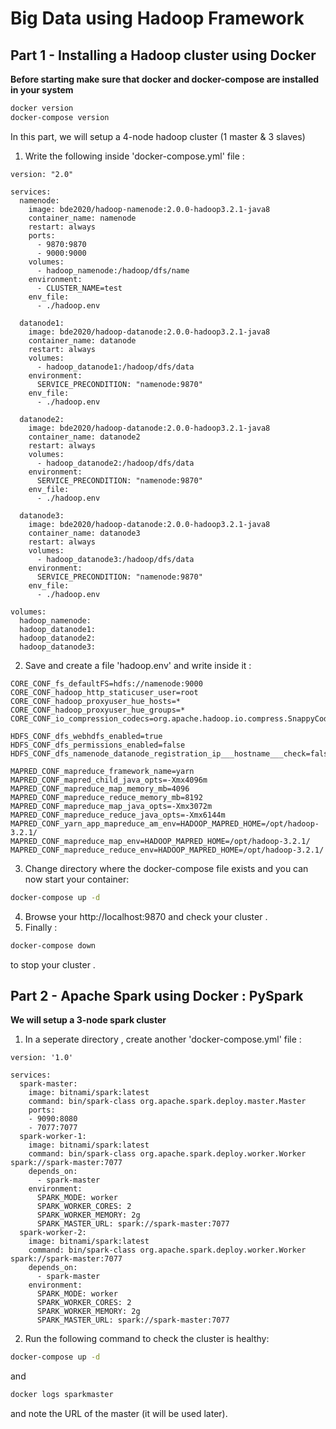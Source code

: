 # Big Data using Hadoop Framework
## Part 1 - Installing a Hadoop cluster using Docker
**Before starting make sure that docker and docker-compose are installed in your system**
```bash
docker version
docker-compose version
```
In this part, we will setup a 4-node hadoop cluster (1 master & 3 slaves)
1. Write the following inside 'docker-compose.yml' file :
```
version: "2.0"

services:
  namenode:
    image: bde2020/hadoop-namenode:2.0.0-hadoop3.2.1-java8
    container_name: namenode
    restart: always
    ports:
      - 9870:9870
      - 9000:9000
    volumes:
      - hadoop_namenode:/hadoop/dfs/name
    environment:
      - CLUSTER_NAME=test
    env_file:
      - ./hadoop.env

  datanode1:
    image: bde2020/hadoop-datanode:2.0.0-hadoop3.2.1-java8
    container_name: datanode
    restart: always
    volumes:
      - hadoop_datanode1:/hadoop/dfs/data
    environment:
      SERVICE_PRECONDITION: "namenode:9870"
    env_file:
      - ./hadoop.env

  datanode2:
    image: bde2020/hadoop-datanode:2.0.0-hadoop3.2.1-java8
    container_name: datanode2
    restart: always
    volumes:
      - hadoop_datanode2:/hadoop/dfs/data
    environment:
      SERVICE_PRECONDITION: "namenode:9870"
    env_file:
      - ./hadoop.env

  datanode3:
    image: bde2020/hadoop-datanode:2.0.0-hadoop3.2.1-java8
    container_name: datanode3
    restart: always
    volumes:
      - hadoop_datanode3:/hadoop/dfs/data
    environment:
      SERVICE_PRECONDITION: "namenode:9870"
    env_file:
      - ./hadoop.env
  
volumes:
  hadoop_namenode:
  hadoop_datanode1:
  hadoop_datanode2:
  hadoop_datanode3:
```
2. Save and create a file 'hadoop.env' and write inside it :
```
CORE_CONF_fs_defaultFS=hdfs://namenode:9000
CORE_CONF_hadoop_http_staticuser_user=root
CORE_CONF_hadoop_proxyuser_hue_hosts=*
CORE_CONF_hadoop_proxyuser_hue_groups=*
CORE_CONF_io_compression_codecs=org.apache.hadoop.io.compress.SnappyCodec

HDFS_CONF_dfs_webhdfs_enabled=true
HDFS_CONF_dfs_permissions_enabled=false
HDFS_CONF_dfs_namenode_datanode_registration_ip___hostname___check=false

MAPRED_CONF_mapreduce_framework_name=yarn
MAPRED_CONF_mapred_child_java_opts=-Xmx4096m
MAPRED_CONF_mapreduce_map_memory_mb=4096
MAPRED_CONF_mapreduce_reduce_memory_mb=8192
MAPRED_CONF_mapreduce_map_java_opts=-Xmx3072m
MAPRED_CONF_mapreduce_reduce_java_opts=-Xmx6144m
MAPRED_CONF_yarn_app_mapreduce_am_env=HADOOP_MAPRED_HOME=/opt/hadoop-3.2.1/
MAPRED_CONF_mapreduce_map_env=HADOOP_MAPRED_HOME=/opt/hadoop-3.2.1/
MAPRED_CONF_mapreduce_reduce_env=HADOOP_MAPRED_HOME=/opt/hadoop-3.2.1/
```
3. Change directory where the docker-compose file exists and you can now start your container:
```bash
docker-compose up -d
```
4. Browse your http://localhost:9870 and check your cluster .
5. Finally :
```bash
docker-compose down
```
to stop your cluster .

## Part 2 - Apache Spark using Docker : PySpark
**We will setup a 3-node spark cluster**
1. In a seperate directory , create another 'docker-compose.yml' file :
```
version: '1.0'

services:
  spark-master:
    image: bitnami/spark:latest
    command: bin/spark-class org.apache.spark.deploy.master.Master
    ports:
    - 9090:8080
    - 7077:7077 
  spark-worker-1:
    image: bitnami/spark:latest
    command: bin/spark-class org.apache.spark.deploy.worker.Worker spark://spark-master:7077
    depends_on:
      - spark-master
    environment:
      SPARK_MODE: worker
      SPARK_WORKER_CORES: 2
      SPARK_WORKER_MEMORY: 2g
      SPARK_MASTER_URL: spark://spark-master:7077
  spark-worker-2:
    image: bitnami/spark:latest
    command: bin/spark-class org.apache.spark.deploy.worker.Worker spark://spark-master:7077
    depends_on:
      - spark-master
    environment:
      SPARK_MODE: worker
      SPARK_WORKER_CORES: 2
      SPARK_WORKER_MEMORY: 2g
      SPARK_MASTER_URL: spark://spark-master:7077
```
2. Run the following command to check the cluster is healthy:
```bash
docker-compose up -d
```
and
```bash
docker logs sparkmaster
```
and note the URL of the master (it will be used later).
